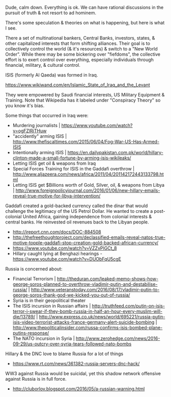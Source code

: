 Dude, calm down. Everything is ok. We can have rational discussions in the pursuit of truth & not resort to ad hominem.

There's some speculation & theories on what is happening, but here is what I see.

There a set of multinational bankers, Central Banks, investors, states, & other capitalized interests that form shifting alliances. Their goal is to collectively control the world (& it's resources) & switch to a "New World Order". While there may be some bickering over "fiefdoms", the collective effort is to exert control over everything, especially individuals through financial, military, & cultural control.

ISIS (formerly Al Qaeda) was formed in Iraq.

https://www.wikiwand.com/en/Islamic_State_of_Iraq_and_the_Levant

They were empowered by Saudi financial interests, US Military Equipment & Training. Note that Wikipedia has it labeled under "Conspiracy Theory" so you know it's bias.

Some things that occurred in Iraq were:

* Murdering journalists | https://www.youtube.com/watch?v=ogFZlRiTHuw
* "accidently" arming ISIS | http://www.thefiscaltimes.com/2015/06/04/Fog-War-US-Has-Armed-ISIS
* Intentionally arming ISIS | https://en.dailypakistan.com.pk/world/hillary-clinton-made-a-small-fortune-by-arming-isis-wikileaks/
* Letting ISIS get oil & weapons from Iraq
* Special Forces Training for ISIS in the Gaddafi overthrow | http://www.aljazeera.com/news/africa/2011/04/201142172443133798.html
* Letting ISIS get $Billions worth of Gold, Silver, oil, & weapons from Libya | http://www.foreignpolicyjournal.com/2016/01/06/new-hillary-emails-reveal-true-motive-for-libya-intervention/

Gaddafi created a gold-backed currency called the dinar that would challenge the legitimacy of the US Petrol Dollar. He wanted to create a post-colonial United Africa, gaining independence from colonial interests & central banks. He reinvested oil revenues back to the Libyan people.

* http://ireport.cnn.com/docs/DOC-884508
* http://thefreethoughtproject.com/declassified-emails-reveal-natos-true-motive-topple-gaddafi-stop-creation-gold-backed-african-currency/
* https://www.youtube.com/watch?v=VZZvPlGCt_8
* Hillary caught lying at Benghazi hearings - https://www.youtube.com/watch?v=DUObFqU5cgE

Russia is concerned about:

* Financial Terrorism | http://theduran.com/leaked-memo-shows-how-george-soros-planned-to-overthrow-vladimir-putin-and-destabilise-russia/ | http://www.veteranstoday.com/2016/08/17/vladimir-putin-to-george-soros-thank-god-we-kicked-you-out-of-russia/
* Syria is in their geopolitical theater
* The ISIS incursion in Russian affairs | http://truthfeed.com/putin-on-isis-terror-i-swear-if-they-bomb-russia-in-half-an-hour-every-muslim-will-die/13789/ | http://www.express.co.uk/news/world/695221/russia-putin-isis-video-terrorist-attacks-france-germany-alert-suicide-bombing | http://www.thepoliticalinsider.com/russa-confirms-isis-bombed-plane-putins-response/
* The NATO incursion in Syria | http://www.zerohedge.com/news/2016-09-29/us-outcry-over-syria-tears-followed-nato-bombs

Hillary & the DNC love to blame Russia for a lot of things

* https://www.rt.com/news/361382-russia-servers-dnc-hack/

WW3 against Russia would be suicidal, yet this shadow network offensive against Russia is in full force.

* http://cluborlov.blogspot.com/2016/05/a-russian-warning.html
